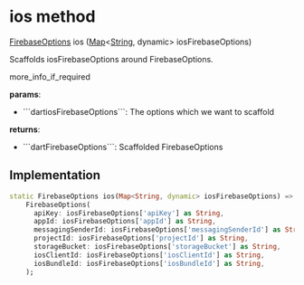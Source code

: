 


# ios method








[FirebaseOptions](https://pub.dev/documentation/firebase_core_platform_interface/4.8.0/firebase_core_platform_interface/FirebaseOptions-class.html) ios
([Map](https://api.flutter.dev/flutter/dart-core/Map-class.html)&lt;[String](https://api.flutter.dev/flutter/dart-core/String-class.html), dynamic> iosFirebaseOptions)





<p>Scaffolds iosFirebaseOptions around FirebaseOptions.</p>
<p>more_info_if_required</p>
<p><strong>params</strong>:</p>
<ul>
<li>```dartiosFirebaseOptions```: The options which we want to scaffold</li>
</ul>
<p><strong>returns</strong>:</p>
<ul>
<li>```dartFirebaseOptions```: Scaffolded FirebaseOptions</li>
</ul>



## Implementation

```dart
static FirebaseOptions ios(Map<String, dynamic> iosFirebaseOptions) =>
    FirebaseOptions(
      apiKey: iosFirebaseOptions['apiKey'] as String,
      appId: iosFirebaseOptions['appId'] as String,
      messagingSenderId: iosFirebaseOptions['messagingSenderId'] as String,
      projectId: iosFirebaseOptions['projectId'] as String,
      storageBucket: iosFirebaseOptions['storageBucket'] as String,
      iosClientId: iosFirebaseOptions['iosClientId'] as String,
      iosBundleId: iosFirebaseOptions['iosBundleId'] as String,
    );
```







